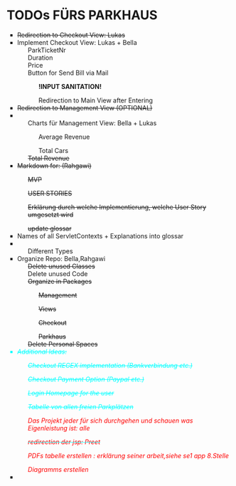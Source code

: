 <html lang="">
<body>
    <h1>TODOs FÜRS PARKHAUS</h1>
    <ul style="list-style-type: square;">
        <li><del>Redirection to Checkout View: Lukas</del></li>  
        <li>
            Implement Checkout View: Lukas + Bella 
            <ul>ParkTicketNr</ul>
            <ul>Duration</ul>
            <ul>Price</ul>
            <ul>Button for Send Bill via Mail
                <ul><strong>!INPUT SANITATION!</strong></ul>
                <ul>Redirection to Main View after Entering</ul>
            </ul>
        </li>
        <li><del>Redirection to Management View (OPTIONAL)</del></li>
        <li>
            <ul>Charts für Management View: Bella + Lukas
            <ul>Average Revenue</ul>
            <ul>Total Cars</ul>
            <del>Total Revenue</del></ul>
        </li>
        <li>
            <del>
            Markdown for: (Rahgawi)
            <ul>MVP</ul>
            <ul>USER STORIES</ul>
            <ul>Erklärung durch welche Implementierung, welche User Story umgesetzt wird</ul>
            <ul>update glossar</ul>
            </del>
        </li>
        <li>Names of all ServletContexts + Explanations into glossar</li>
        <li>
            <ul>Different Types</ul>
        </li>
        <li>
            Organize Repo: Bella,Rahgawi
            <ul><del>Delete unused Classes</del></ul>
            <ul>Delete unused Code</ul>
            <ul>
                <del>
                Organize in Packages
                <ul>Management</ul>
                <ul>Views</ul>
                <ul>Checkout</ul>
                <ul>Parkhaus</ul>
                </del>
            </ul>
            <ul><del>Delete Personal Spaces</del></ul>
        </li>
        <li style="color: cyan">
            <em>
           <del> Additional Ideas:
            <ul style="color: cyan"> Checkout REGEX implementation (Bankverbindung etc.)</ul>
            <ul style="color: cyan"> Checkout Payment Option (Paypal etc.)</ul>
            <ul style="color: cyan"> Login Homepage for the user</ul>
            <ul style="color: cyan"> Tabelle von allen freien Parkplätzen</ul></del>
            <ul style ="color: red"> Das Projekt jeder für sich durchgehen und schauen was Eigenleistung ist: alle </ul>
             <del><ul style="color: red"> redirection der jsp: Preet</ul></del>
             <ul style="color: red"> PDFs tabelle erstellen : erklärung seiner arbeit,siehe se1 app 8.Stelle</ul>
           <ul style="color: red"> Diagramms erstellen </ul>


</em>
        </li>
        <li>

        
</li>
    </ul>
</body>
</html>